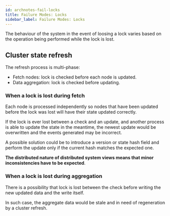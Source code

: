 ```yaml
---
id: archnotes-fail-locks
title: Failure Modes: Locks
sidebar_label: Failure Modes: Locks
---
```


The behaviour of the system in the event of loosing a lock varies based on the operation
being performed while the lock is lost.


## Cluster state refresh
The refresh process is multi-phase:

  * Fetch nodes: lock is checked before each node is updated.
  * Data aggregation: lock is checked before updating.

### When a lock is lost during fetch
Each node is processed independently so nodes that have been updated before the lock was
lost will have their state updated correctly.

If the lock is ever lost between a check and an update, and another process is able to
update the state in the meantime, the newest update would be overwritten and the events
generated may be incorrect.

A possible solution could be to introduce a version or state hash field and perform
the update only if the current hash matches the expected one.

**The distributed nature of distributed system views means that minor
inconsistencies have to be expected**.

### When a lock is lost during aggregation
There is a possibility that lock is lost between the check before writing
the new updated data and the write itself.

In such case, the aggregate data would be stale and in need of regeneration by a cluster refresh.
